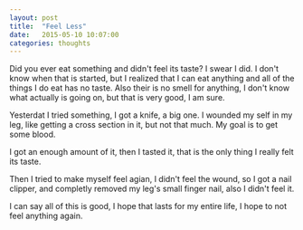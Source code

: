 ```yaml
---
layout: post
title:  "Feel Less"
date:   2015-05-10 10:07:00
categories: thoughts
---
```


Did you ever eat something and didn't feel its taste? I swear I did. I don't know when that is started, but I realized that I can eat anything and all of the things I do eat has no taste. Also their is no smell for anything, I don't know what actually is going on, but that is very good, I am sure. 

Yesterdat I tried something, I got a knife, a big one. I wounded my self in my leg, like getting a cross section in it, but not that much. My goal is to get some blood.

I got an enough amount of it, then I tasted it, that is the only thing I really felt its taste.

Then I tried to make myself feel agian, I didn't feel the wound, so I got a nail clipper, and completly removed my leg's small finger nail, also I didn't feel it. 

I can say all of this is good, I hope that lasts for my entire life, I hope to not feel anything again.